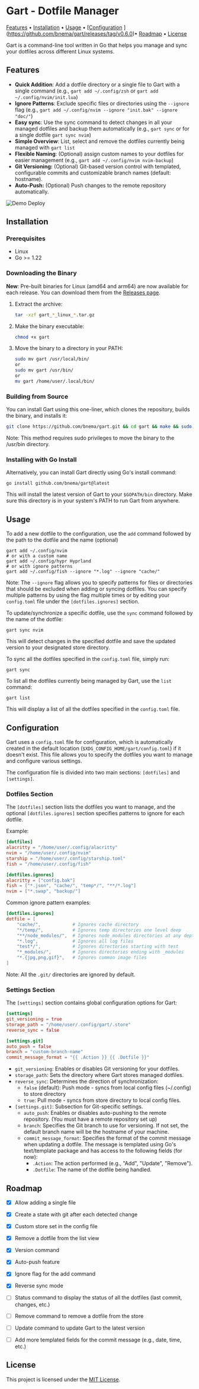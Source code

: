 # Gart - Dotfile Manager

[Features](#features) • [Installation](#installation) • [Usage](#usage) • [[Configuration](#configuration) ](https://github.com/bnema/gart/releases/tag/v0.6.0)• [Roadmap](#roadmap) • [License](#license)

Gart is a command-line tool written in Go that helps you manage and sync your dotfiles across different Linux systems.

## Features
- **Quick Addition**: Add a dotfile directory or a single file to Gart with a single command (e.g., `gart add ~/.config/zsh` or `gart add ~/.config/nvim/init.lua`)
- **Ignore Patterns**: Exclude specific files or directories using the `--ignore` flag (e.g., `gart add ~/.config/nvim --ignore "init.bak" --ignore "doc/"`)
- **Easy sync**: Use the sync command to detect changes in all your managed dotfiles and backup them automatically (e.g., `gart sync` or for a single dotfile `gart sync nvim`)
- **Simple Overview**: List, select and remove the dotfiles currently being managed with `gart list`
- **Flexible Naming**: (Optional) assign custom names to your dotfiles for easier management (e.g., `gart add ~/.config/nvim nvim-backup`)
- **Git Versioning:** (Optional) Git-based version control with templated, configurable commits and customizable branch names (default: hostname).
- **Auto-Push:** (Optional) Push changes to the remote repository automatically.

![Demo Deploy](assets/demo.gif?raw=true)

## Installation

### Prerequisites

- Linux
- Go >= 1.22

### Downloading the Binary

**New**: Pre-built binaries for Linux (amd64 and arm64) are now available for each release. You can download them from the [Releases page](https://github.com/bnema/gart/releases).
1. Extract the archive:
   ```bash
   tar -xzf gart_*_linux_*.tar.gz
   ```
2. Make the binary executable:
   ```bash
   chmod +x gart
   ```
3. Move the binary to a directory in your PATH:
   ```bash
   sudo mv gart /usr/local/bin/
   or
   sudo mv gart /usr/bin/
   or
   mv gart /home/user/.local/bin/
   ```

###  Building from Source

You can install Gart using this one-liner, which clones the repository, builds the binary, and installs it:
```bash
git clone https://github.com/bnema/gart.git && cd gart && make && sudo make install
```
   Note: This method requires sudo privileges to move the binary to the /usr/bin directory.

### Installing with Go Install
Alternatively, you can install Gart directly using Go's install command:
```
go install github.com/bnema/gart@latest
```
This will install the latest version of Gart to your `$GOPATH/bin` directory. Make sure this directory is in your system's PATH to run Gart from anywhere.

## Usage

To add a new dotfile to the configuration, use the `add` command followed by the path to the dotfile and the name (optional)
```
gart add ~/.config/nvim
# or with a custom name
gart add ~/.config/hypr Hyprland
# or with ignore patterns
gart add ~/.config/fish --ignore "*.log" --ignore "cache/"
```

Note: The `--ignore` flag allows you to specify patterns for files or directories that should be excluded when adding or syncing dotfiles. You can specify multiple patterns by using the flag multiple times or by editing your `config.toml` file under the `[dotfiles.ignores]` section.

To update/synchronize a specific dotfile, use the `sync` command followed by the name of the dotfile:
```
gart sync nvim
```
This will detect changes in the specified dotfile and save the updated version to your designated store directory.

To sync all the dotfiles specified in the `config.toml` file, simply run:
```
gart sync
```

To list all the dotfiles currently being managed by Gart, use the `list` command:
```
gart list
```
This will display a list of all the dotfiles specified in the `config.toml` file.

## Configuration

Gart uses a `config.toml` file for configuration, which is automatically created in the default location (`$XDG_CONFIG_HOME/gart/config.toml`) if it doesn't exist. This file allows you to specify the dotfiles you want to manage and configure various settings.

The configuration file is divided into two main sections: `[dotfiles]` and `[settings]`.

### Dotfiles Section

The `[dotfiles]` section lists the dotfiles you want to manage, and the optional `[dotfiles.ignores]` section specifies patterns to ignore for each dotfile.

Example:

```toml
[dotfiles]
alacritty = "/home/user/.config/alacritty"
nvim = "/home/user/.config/nvim"
starship = "/home/user/.config/starship.toml"
fish = "/home/user/.config/fish"

[dotfiles.ignores]
alacritty = ["config.bak"]
fish = ["*.json", "cache/", "temp*/", "**/*.log"]
nvim = ["*.swap", "backup/"]
```

Common ignore pattern examples:
```toml
[dotfiles.ignores]
dotfile = [
    "cache/",            # Ignores cache directory
    "*/temp/",           # Ignores temp directories one level deep
    "**/node_modules/",  # Ignores node_modules directories at any depth
    "*.log",             # Ignores all log files
    "test*/",            # Ignores directories starting with test
    "*_modules/",        # Ignores directories ending with _modules
    "*.{jpg,png,gif}",   # Ignores common image files
]
```
Note: All the `.git/` directories are ignored by default.

### Settings Section

The `[settings]` section contains global configuration options for Gart:

```toml
[settings]
git_versioning = true
storage_path = "/home/user/.config/gart/.store"
reverse_sync = false

[settings.git]
auto_push = false
branch = "custom-branch-name"
commit_message_format = "{{ .Action }} {{ .Dotfile }}"
```

- `git_versioning`: Enables or disables Git versioning for your dotfiles.
- `storage_path`: Sets the directory where Gart stores managed dotfiles.
- `reverse_sync`: Determines the direction of synchronization:
  - `false` (default): Push mode - syncs from local config files (~/.config) to store directory
  - `true`: Pull mode - syncs from store directory to local config files.
- `[settings.git]`: Subsection for Git-specific settings.
  - `auto_push`: Enables or disables auto-pushing to the remote repository. (You must have a remote repository set up)
  - `branch`: Specifies the Git branch to use for versioning. If not set, the default branch name will be the hostname of your machine.
  - `commit_message_format`: Specifies the format of the commit message when updating a dotfile. The message is templated using Go's text/template package and has access to the following fields (for now):
    - `.Action`: The action performed (e.g., "Add", "Update", "Remove").
    - `.Dotfile`: The name of the dotfile being handled.

## Roadmap
- [x] Allow adding a single file
- [x] Create a state with git after each detected change
- [x] Custom store set in the config file
- [x] Remove a dotfile from the list view
- [x] Version command
- [x] Auto-push feature
- [x] Ignore flag for the add command
- [x] Reverse sync mode
- [ ] Status command to display the status of all the dotfiles (last commit, changes, etc.)
- [ ] Remove command to remove a dotfile from the store
- [ ] Update command to update Gart to the latest version
- [ ] Add more templated fields for the commit message (e.g., date, time, etc.)


## License

This project is licensed under the [MIT License](LICENSE).
